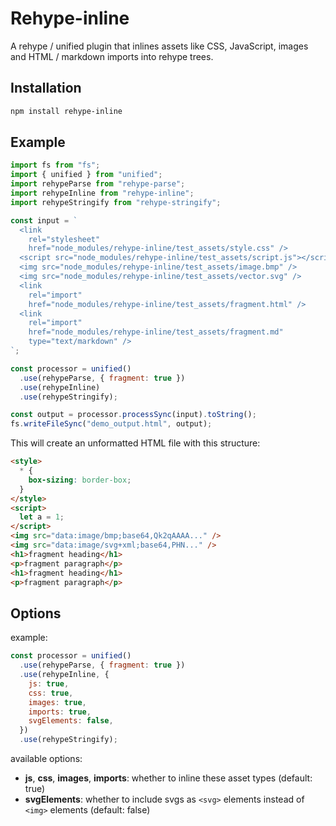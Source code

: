 # Rehype-inline

A rehype / unified plugin that inlines assets like CSS, JavaScript, images and HTML / markdown imports into rehype trees.

## Installation

```bash
npm install rehype-inline
```

## Example

```js
import fs from "fs";
import { unified } from "unified";
import rehypeParse from "rehype-parse";
import rehypeInline from "rehype-inline";
import rehypeStringify from "rehype-stringify";

const input = `
  <link
    rel="stylesheet"
    href="node_modules/rehype-inline/test_assets/style.css" />
  <script src="node_modules/rehype-inline/test_assets/script.js"></script>
  <img src="node_modules/rehype-inline/test_assets/image.bmp" />
  <img src="node_modules/rehype-inline/test_assets/vector.svg" />
  <link
    rel="import"
    href="node_modules/rehype-inline/test_assets/fragment.html" />
  <link
    rel="import"
    href="node_modules/rehype-inline/test_assets/fragment.md"
    type="text/markdown" />
`;

const processor = unified()
  .use(rehypeParse, { fragment: true })
  .use(rehypeInline)
  .use(rehypeStringify);

const output = processor.processSync(input).toString();
fs.writeFileSync("demo_output.html", output);
```

This will create an unformatted HTML file with this structure:

```html
<style>
  * {
    box-sizing: border-box;
  }
</style>
<script>
  let a = 1;
</script>
<img src="data:image/bmp;base64,Qk2qAAAA..." />
<img src="data:image/svg+xml;base64,PHN..." />
<h1>fragment heading</h1>
<p>fragment paragraph</p>
<h1>fragment heading</h1>
<p>fragment paragraph</p>
```

## Options

example:

```js
const processor = unified()
  .use(rehypeParse, { fragment: true })
  .use(rehypeInline, {
    js: true,
    css: true,
    images: true,
    imports: true,
    svgElements: false,
  })
  .use(rehypeStringify);
```

available options:

- **js**, **css**, **images**, **imports**: whether to inline these asset types (default: true)
- **svgElements**: whether to include svgs as `<svg>` elements instead of `<img>` elements (default: false)

